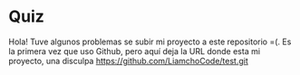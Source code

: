 # Quiz
Hola! Tuve algunos problemas se subir mi proyecto a este repositorio =(. Es la primera vez que uso Github, pero aquí deja la URL donde esta mi proyecto, una disculpa https://github.com/LiamchoCode/test.git
